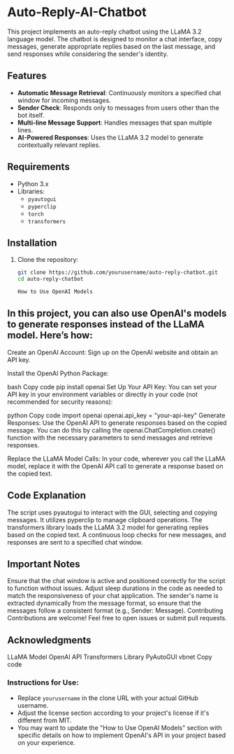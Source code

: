 # Auto-Reply-AI-Chatbot

This project implements an auto-reply chatbot using the LLaMA 3.2 language model. The chatbot is designed to monitor a chat interface, copy messages, generate appropriate replies based on the last message, and send responses while considering the sender's identity.

## Features

- **Automatic Message Retrieval**: Continuously monitors a specified chat window for incoming messages.
- **Sender Check**: Responds only to messages from users other than the bot itself.
- **Multi-line Message Support**: Handles messages that span multiple lines.
- **AI-Powered Responses**: Uses the LLaMA 3.2 model to generate contextually relevant replies.

## Requirements

- Python 3.x
- Libraries:
  - `pyautogui`
  - `pyperclip`
  - `torch`
  - `transformers`

## Installation

1. Clone the repository:
   ```bash
   git clone https://github.com/yourusername/auto-reply-chatbot.git
   cd auto-reply-chatbot

   How to Use OpenAI Models
## In this project, you can also use OpenAI's models to generate responses instead of the LLaMA model. Here’s how:

Create an OpenAI Account: Sign up on the OpenAI website and obtain an API key.

Install the OpenAI Python Package:

bash
Copy code
pip install openai
Set Up Your API Key: You can set your API key in your environment variables or directly in your code (not recommended for security reasons):

python
Copy code
import openai
openai.api_key = "your-api-key"
Generate Responses: Use the OpenAI API to generate responses based on the copied message. You can do this by calling the openai.ChatCompletion.create() function with the necessary parameters to send messages and retrieve responses.

Replace the LLaMA Model Calls: In your code, wherever you call the LLaMA model, replace it with the OpenAI API call to generate a response based on the copied text.

## Code Explanation
The script uses pyautogui to interact with the GUI, selecting and copying messages.
It utilizes pyperclip to manage clipboard operations.
The transformers library loads the LLaMA 3.2 model for generating replies based on the copied text.
A continuous loop checks for new messages, and responses are sent to a specified chat window.
## Important Notes
Ensure that the chat window is active and positioned correctly for the script to function without issues.
Adjust sleep durations in the code as needed to match the responsiveness of your chat application.
The sender's name is extracted dynamically from the message format, so ensure that the messages follow a consistent format (e.g., Sender: Message).
Contributing
Contributions are welcome! Feel free to open issues or submit pull requests.

## Acknowledgments
LLaMA Model
OpenAI API
Transformers Library
PyAutoGUI
vbnet
Copy code

### Instructions for Use:
- Replace `yourusername` in the clone URL with your actual GitHub username.
- Adjust the license section according to your project's license if it's different from MIT.
- You may want to update the "How to Use OpenAI Models" section with specific details on how to implement OpenAI's API in your project based on your experience.
